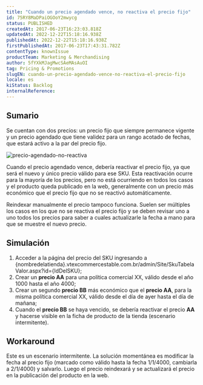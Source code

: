 ```yaml
---
title: "Cuando un precio agendado vence, no reactiva el precio fijo"
id: 75RY8MaDPaiOGOoY2mwycg
status: PUBLISHED
createdAt: 2017-06-23T16:23:03.818Z
updatedAt: 2022-12-22T15:18:16.938Z
publishedAt: 2022-12-22T15:18:16.938Z
firstPublishedAt: 2017-06-23T17:43:31.782Z
contentType: knownIssue
productTeam: Marketing & Merchandising
author: 5fYXkMJagMwcSAeMAsAuOI
tag: Pricing & Promotions
slugEN: cuando-un-precio-agendado-vence-no-reactiva-el-precio-fijo
locale: es
kiStatus: Backlog
internalReference: 
---
```


## Sumario

Se cuentan con dos precios: un precio fijo que siempre permanece vigente y un precio agendado que tiene validez para un rango acotado de fechas, que estará activo a la par del precio fijo.

![precio-agendado-no-reactiva](//images.contentful.com/alneenqid6w5/28x1hbS9l2QgsyIcYyUoSM/bf1eecf7c1a429f8fc0070040f6fc2ac/precio-agendado-no-reactiva.png)

Cuando el precio agendado vence, debería reactivar el precio fijo, ya que será el nuevo y único precio válido para ese SKU. Esta reactivación ocurre para la mayoría de los precios, pero no está ocurriendo en todos los casos y el producto queda publicado en la web, generalmente con un precio más económico que el precio fijo que no se reactivó automáticamente.

Reindexar manualmente el precio tampoco funciona. Suelen ser múltiples los casos en los que no se reactiva el precio fijo y se deben revisar uno a uno todos los precios para saber a cuales actualizarle la fecha a mano para que se muestre el nuevo precio.

## Simulación

1. Acceder a la página del precio del SKU ingresando a {nombredelatienda}.vtexcommercestable.com.br/admin/Site/SkuTabelaValor.aspx?id={IdDelSKU};
2. Crear un **precio AA** para una política comercial XX, válido desde el año 1000 hasta el año 4000;
3. Crear un segundo **precio BB** más económico que el **precio AA**, para la misma política comercial XX, válido desde el día de ayer hasta el día de mañana;
4. Cuando el **precio BB** se haya vencido, se debería reactivar el precio **AA** y hacerse visible en la ficha de producto de la tienda (escenario intermitente).

## Workaround

Este es un escenario intermitente. La solución momentánea es modificar la fecha al precio fijo (marcado como válido hasta la fecha 1/1/4000, cambiarla a 2/1/4000) y salvarlo. Luego el precio reindexará y se actualizará el precio en la publicación del producto en la web.

